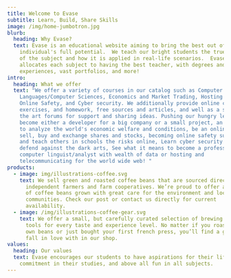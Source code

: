 ```yaml
---
title: Welcome to Evase
subtitle: Learn, Build, Share Skills
image: /img/home-jumbotron.jpg
blurb:
  heading: Why Evase?
  text: Evase is an educational website aiming to bring the best out of an
    individual's full potential.  We teach our bright students the true meaning
    of the subject and how it is applied in real-life scenarios.  Evase
    allocates each subject to having the best teacher, with degrees and worldly
    experiences, vast portfolios, and more!
intro:
  heading: What we offer
  text: "We offer a variety of courses in our catalog such as Computer
    Languages/Computer Sciences, Economics and Market Trading, Hosting online,
    Online Safety, and Cyber security. We additionally provide online classes,
    exercises, and homework, free sources and articles, and well as a state of
    the art forums for support and sharing ideas. Pushing our hungry learners to
    become either a developer for a big company or a small project, an economist
    to analyze the world's economic welfare and conditions, be an online trader,
    sell, buy and exchange shares and stocks, becoming online safety supervisor
    and teach others in schools the risks online, Learn cyber security and
    defend against the dark arts, See what it means to become a professional
    computer linguist/analyst with wealth of data or hosting and
    telecommunicating for the world wide web! "
products:
  - image: img/illustrations-coffee.svg
    text: We sell green and roasted coffee beans that are sourced directly from
      independent farmers and farm cooperatives. We’re proud to offer a variety
      of coffee beans grown with great care for the environment and local
      communities. Check our post or contact us directly for current
      availability.
  - image: /img/illustrations-coffee-gear.svg
    text: We offer a small, but carefully curated selection of brewing gear and
      tools for every taste and experience level. No matter if you roast your
      own beans or just bought your first french press, you’ll find a gadget to
      fall in love with in our shop.
values:
  heading: Our values
  text: Evase encourages our students to have aspirations for their life goals,
    commitment in their studies, and above all fun in all subjects.
---
```

